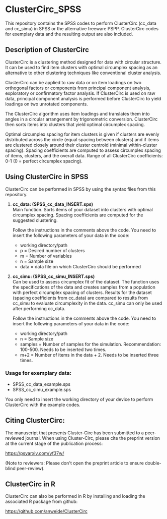 # ClusterCirc_SPSS

This repository contains the SPSS codes to perform ClusterCirc (cc_data and cc_simu) in SPSS
or the alternative freeware PSPP. ClusterCirc codes for exemplary data and the resulting output 
are also included.

## Description of ClusterCirc

ClusterCirc is a clustering method designed for data with circular
structure. It can be used to find item clusters with optimal circumplex
spacing as an alternative to other clustering techniques like
conventional cluster analysis.

ClusterCirc can be applied to raw data or on item loadings on two
orthogonal factors or components from principal component analysis,
exploratory or confirmatory factor analysis. If ClusterCirc is used on
raw data, principal component analysis is performed before ClusterCirc
to yield loadings on two unrotated components.

The ClusterCirc algorithm uses item loadings and translates them into
angles in a circular arrangement by trigonometric conversion.
ClusterCirc then sorts items into clusters that yield optimal circumplex
spacing.

Optimal circumplex spacing for item clusters is given if clusters are
evenly distributed across the circle (equal spacing between clusters)
and if items are clustered closely around their cluster centroid
(minimal within-cluster spacing). Spacing coefficients are computed to
assess circumplex spacing of items, clusters, and the overall data.
Range of all ClusterCirc coefficients: 0-1 (0 = perfect circumplex
spacing).

## Using ClusterCirc in SPSS

ClusterCirc can be performed in SPSS by using the syntax files from this repository.

1.  **cc_data: (SPSS_cc_data_INSERT.sps)**  
    Main function. Sorts items of your dataset into clusters with optimal
    circumplex spacing. Spacing coefficients are computed for the suggested clustering.

    Follow the instructions in the comments above the code. You need to insert the following
    parameters of your data in the code:
    - working directory/path
    - p = Desired number of clusters
    - m = Number of variables
    - n = Sample size
    - data = data file on which ClusterCirc should be performed
  
3.  **cc_simu: (SPSS_cc_simu_INSERT.sps)**  
    Can be used to assess circumplex fit of the dataset.
    The function uses the specifications of the data and creates samples
    from a population with perfect circumplex spacing of clusters.
    Results for the dataset (spacing coefficients from cc_data)
    are compared to results from cc_simu to evaluate circumplexity in the data.
    cc_simu can only be used after performing cc_data.

    Follow the instructions in the comments above the code. You need to insert the following
    parameters of your data in the code:
    - working directory/path
    - n = Sample size
    - samples = Number of samples for the simulation. Recommendation: 100-500. Needs to be inserted two times.
    - m+2 = Number of items in the data + 2. Needs to be inserted three times.
  
### Usage for exemplary data:
- SPSS_cc_data_example.sps
- SPSS_cc_simu_example.sps

You only need to insert the working directory of your device to perform ClusterCirc with the example codes.

## Citing ClusterCirc:

The manuscript that presents Cluster-Circ has been submitted to a peer-
reviewed journal. When using Cluster-Circ, please cite the preprint version 
at the current stage of the publication process: 

https://psyarxiv.com/yf37w/

(Note to reviewers: Please don't open the preprint article to ensure double-blind
peer-review).

## ClusterCirc in R

ClusterCirc can also be performed in R by installing and loading the
associated R package from github: 

https://github.com/anweide/ClusterCirc
